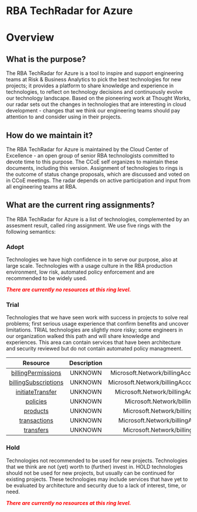 
RBA TechRadar for Azure
=======================

# Overview

## What is the purpose?


The RBA TechRadar for Azure is a tool to inspire and support engineering teams at Risk & Business Analytics to pick the best technologies for new projects; it provides a platform to share knowledge and experience in technologies, to reflect on technology decisions and continuously evolve our technology landscape.  Based on the pioneering work at Thought Works, our radar sets out the changes in technologies that are interesting in cloud development - changes that we think our engineering teams should pay attention to and consider using in their projects.
## How do we maintain it?


The RBA TechRadar for Azure is maintained by the Cloud Center of Excellence - an open group of senior RBA technologists committed to devote time to this purpose.  The CCoE self organizes to maintain these documents, including this version.  Assignment of technologies to rings is the outcome of status change proposals, which are discussed and voted on in CCoE meetings.  The radar depends on active participation and input from all engineering teams at RBA.
## What are the current ring assignments?


The RBA TechRadar for Azure is a list of technologies, complemented by an assesment result, called ring assignment.  We use five rings with the following semantics:
### Adopt


Technologies we have high confidence in to serve our purpose, also at large scale.  Technologies with a usage culture in the RBA production environment, low risk, automated policy enforcement and are recommended to be widely used.  
  
***<font color="red"> There are currently no resources at this ring level. </font>***
### Trial


Technologies that we have seen work with success in projects to solve real problems;  first serious usage experience that confirm benefits and uncover limitations.  TRIAL technologies are slightly more risky; some engineers in our organization walked this path and will share knowledge and experiences.  This area can contain services that have been architecture and security reviewed but do not contain automated policy managmeent.  

|Resource|Description|Path|Status|
| :---: | :---: | :---: | :---: |
|[billingPermissions](https://github.com/openrba/python-azure-techradar/blob/master/Microsoft.Network/billingAccounts/customers/billingPermissions/README.md)|UNKNOWN|Microsoft.Network/billingAccounts/customers/billingPermissions|TRIAL|
|[billingSubscriptions](https://github.com/openrba/python-azure-techradar/blob/master/Microsoft.Network/billingAccounts/customers/billingSubscriptions/README.md)|UNKNOWN|Microsoft.Network/billingAccounts/customers/billingSubscriptions|TRIAL|
|[initiateTransfer](https://github.com/openrba/python-azure-techradar/blob/master/Microsoft.Network/billingAccounts/customers/initiateTransfer/README.md)|UNKNOWN|Microsoft.Network/billingAccounts/customers/initiateTransfer|TRIAL|
|[policies](https://github.com/openrba/python-azure-techradar/blob/master/Microsoft.Network/billingAccounts/customers/policies/README.md)|UNKNOWN|Microsoft.Network/billingAccounts/customers/policies|TRIAL|
|[products](https://github.com/openrba/python-azure-techradar/blob/master/Microsoft.Network/billingAccounts/customers/products/README.md)|UNKNOWN|Microsoft.Network/billingAccounts/customers/products|TRIAL|
|[transactions](https://github.com/openrba/python-azure-techradar/blob/master/Microsoft.Network/billingAccounts/customers/transactions/README.md)|UNKNOWN|Microsoft.Network/billingAccounts/customers/transactions|TRIAL|
|[transfers](https://github.com/openrba/python-azure-techradar/blob/master/Microsoft.Network/billingAccounts/customers/transfers/README.md)|UNKNOWN|Microsoft.Network/billingAccounts/customers/transfers|TRIAL|

### Hold


Technologies not recommended to be used for new projects. Technologies that we think are not (yet) worth to (further) invest in.  HOLD technologies should not be used for new projects, but usually can be continued for existing projects.  These technologies may include services that have yet to be evaluated by architecture and security due to a lack of interest, time, or need.  
  
***<font color="red"> There are currently no resources at this ring level. </font>***